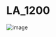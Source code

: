 # LA_1200
![image](https://user-images.githubusercontent.com/111045600/198219061-13686255-3621-4138-a31b-7a51ee475794.png)
